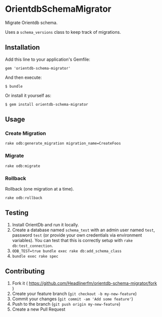 # OrientdbSchemaMigrator

Migrate Orientdb schema.

Uses a `schema_versions` class to keep track of migrations.

## Installation

Add this line to your application's Gemfile:

    gem 'orientdb-schema-migrator'

And then execute:

    $ bundle

Or install it yourself as:

    $ gem install orientdb-schema-migrator

## Usage

### Create Migration

`rake odb:generate_migration migration_name=CreateFoos`

### Migrate

`rake odb:migrate`

### Rollback

Rollback (one migration at a time).

`rake odb:rollback`

## Testing

1. Install OrientDb and run it locally.
2. Create a database named `schema_test` with an admin user named `test`, password `test` (or provide your own credentials via environment variables).
You can test that this is correctly setup with `rake db:test_connection`.
3. `ODB_TEST=true bundle exec rake db:add_schema_class`
4. `bundle exec rake spec`

## Contributing

1. Fork it ( https://github.com/Headlinerfm/orientdb-schema-migrator/fork )
2. Create your feature branch (`git checkout -b my-new-feature`)
3. Commit your changes (`git commit -am 'Add some feature'`)
4. Push to the branch (`git push origin my-new-feature`)
5. Create a new Pull Request
